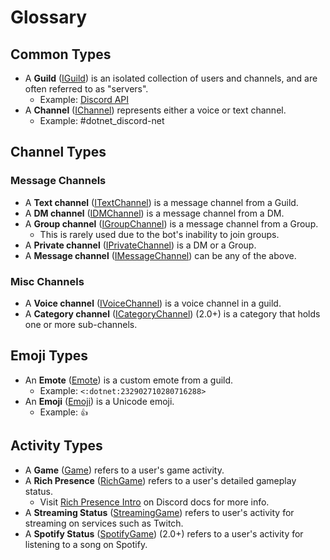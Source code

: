 # Glossary

## Common Types

* A **Guild** ([IGuild]) is an isolated collection of users and 
channels, and are often referred to as "servers".
	- Example: [Discord API](https://discord.gg/jkrBmQR)
* A **Channel** ([IChannel]) represents either a voice or text channel.
	- Example: #dotnet_discord-net
	
[IGuild]: xref:Discord.IGuild
[IChannel]: xref:Discord.IChannel

## Channel Types

### Message Channels
* A **Text channel** ([ITextChannel]) is a message channel from a 
Guild.
* A **DM channel** ([IDMChannel]) is a message channel from a DM.
* A **Group channel** ([IGroupChannel]) is a message channel from a 
Group. 
	- This is rarely used due to the bot's inability to join groups.
* A **Private channel** ([IPrivateChannel]) is a DM or a Group.
* A **Message channel** ([IMessageChannel]) can be any of the above.

### Misc Channels
* A **Voice channel** ([IVoiceChannel]) is a voice channel in a guild.
* A **Category channel** ([ICategoryChannel]) (2.0+) is a category that 
holds one or more sub-channels.

[IMessageChannel]: xref:Discord.IMessageChannel
[ITextChannel]: xref:Discord.ITextChannel
[IGroupChannel]: xref:Discord.IGroupChannel
[IDMChannel]: xref:Discord.IDMChannel
[IPrivateChannel]: xref:Discord.IPrivateChannel
[IVoiceChannel]: xref:Discord.IVoiceChannel
[ICategoryChannel]: xref:Discord.ICategoryChannel

## Emoji Types

* An **Emote** ([Emote]) is a custom emote from a guild.
	- Example: `<:dotnet:232902710280716288>`
* An **Emoji** ([Emoji]) is a Unicode emoji.
	- Example: `👍`

[Emote]: xref:Discord.Emote
[Emoji]: xref:Discord.Emoji

## Activity Types

* A **Game** ([Game]) refers to a user's game activity.
* A **Rich Presence** ([RichGame]) refers to a user's detailed 
gameplay status. 
	- Visit [Rich Presence Intro] on Discord docs for more info.
* A **Streaming Status** ([StreamingGame]) refers to user's activity 
for streaming on services such as Twitch.
* A **Spotify Status** ([SpotifyGame]) (2.0+) refers to a user's 
activity for listening to a song on Spotify.

[Game]: xref:Discord.Game
[RichGame]: xref:Discord.RichGame
[StreamingGame]: xref:Discord.StreamingGame
[SpotifyGame]: xref:Discord.SpotifyGame
[Rich Presence Intro]: https://discordapp.com/developers/docs/rich-presence/best-practices